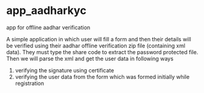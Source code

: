 # app_aadharkyc
app for offline aadhar verification

A simple application in which user will fill a form and 
then their details will be verified using their aadhar offline verification zip file (containing xml data).
They must type the share code to extract the password protected file.
Then we will parse the xml and get the user data in following ways
1. verifying the signature using certificate
2. verifying the user data from the form which was formed initially while registration
